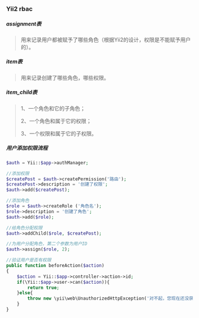 ### Yii2 rbac

##### assignment表

> 用来记录用户都被赋予了哪些角色（根据Yii2的设计，权限是不能赋予用户的）。

##### item表

> 用来记录创建了哪些角色，哪些权限。

##### item_child表

> 1、一个角色和它的子角色； 
>
> 2、一个角色和属于它的权限； 
>
> 3、一个权限和属于它的子权限。



##### 用户添加权限流程

```php
$auth = Yii::$app->authManager;

//添加权限
$createPost = $auth->createPermission('路由');
$createPost->description = '创建了权限';
$auth->add($createPost);

//添加角色
$role = $auth->createRole ('角色名');
$role->description = '创建了角色';
$auth->add($role);

//给角色分配权限
$auth->addChild($role, $createPost);

//为用户分配角色，第二个参数为用户ID
$auth->assign($role, 2);

//验证用户是否有权限
public function beforeAction($action)
{
    $action = Yii::$app->controller->action->id;
    if(\Yii::$app->user->can($action)){
        return true;
    }else{
        throw new \yii\web\UnauthorizedHttpException('对不起，您现在还没获此操作的权限');
    }
}
```



